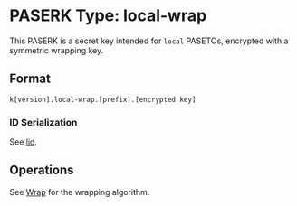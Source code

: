 # PASERK Type: local-wrap

This PASERK is a secret key intended for `local` PASETOs, encrypted with a
symmetric wrapping key.

## Format

    k[version].local-wrap.[prefix].[encrypted key]

### ID Serialization

See [lid](lid.md).

## Operations

See [Wrap](../operations/Wrap.md) for the wrapping algorithm.

